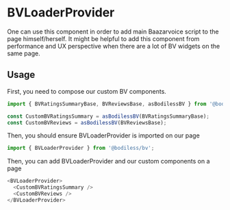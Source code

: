 # BVLoaderProvider

One can use this component in order to add main Baazarvoice script to the page himself/herself. It might be helpful to add this component from performance and UX perspective when there are a lot of BV widgets on the same page.

## Usage

First, you need to compose our custom BV components.

``` js
import { BVRatingsSummaryBase, BVReviewsBase, asBodilessBV } from '@bodiless/bv';

const CustomBVRatingsSummary = asBodilessBV(BVRatingsSummaryBase);
const CustomBVReviews = asBodilessBV(BVReviewsBase);
```

Then, you should ensure BVLoaderProvider is imported on our page

``` js
import { BVLoaderProvider } from '@bodiless/bv';
```

Then, you can add BVLoaderProvider and our custom components on a page

```js
<BVLoaderProvider>
  <CustomBVRatingsSummary />
  <CustomBVReviews />
</BVLoaderProvider>
```
